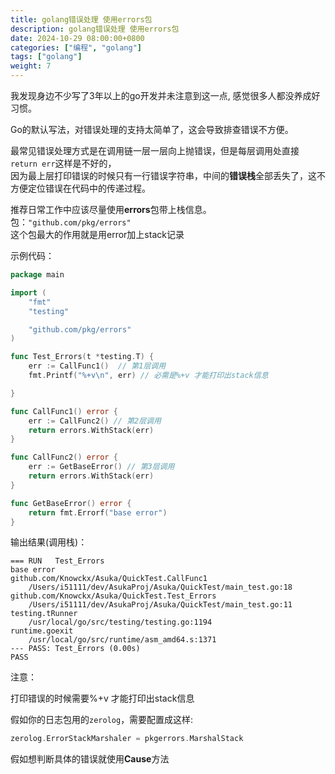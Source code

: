 ```yaml
---
title: golang错误处理 使用errors包
description: golang错误处理 使用errors包
date: 2024-10-29 08:00:00+0800
categories: ["编程", "golang"]
tags: ["golang"]
weight: 7
---
```


我发现身边不少写了3年以上的go开发并未注意到这一点, 感觉很多人都没养成好习惯。

Go的默认写法，对错误处理的支持太简单了，这会导致排查错误不方便。

最常见错误处理方式是在调用链一层一层向上抛错误，但是每层调用处直接`return err`这样是不好的，    
因为最上层打印错误的时候只有一行错误字符串，中间的**错误栈**全部丢失了，这不方便定位错误在代码中的传递过程。


推荐日常工作中应该尽量使用**errors**包带上栈信息。 包：`"github.com/pkg/errors"`  
这个包最大的作用就是用error加上stack记录


示例代码：

```go
package main

import (
	"fmt"
	"testing"

	"github.com/pkg/errors"
)

func Test_Errors(t *testing.T) {
	err := CallFunc1()  // 第1层调用
	fmt.Printf("%+v\n", err) // 必需是%+v 才能打印出stack信息

}

func CallFunc1() error {
	err := CallFunc2() // 第2层调用
	return errors.WithStack(err)
}

func CallFunc2() error {
	err := GetBaseError() // 第3层调用
	return errors.WithStack(err)
}

func GetBaseError() error {
	return fmt.Errorf("base error")
}
```
输出结果(调用栈)：

```
=== RUN   Test_Errors
base error  
github.com/Knowckx/Asuka/QuickTest.CallFunc1
	/Users/i51111/dev/AsukaProj/Asuka/QuickTest/main_test.go:18
github.com/Knowckx/Asuka/QuickTest.Test_Errors
	/Users/i51111/dev/AsukaProj/Asuka/QuickTest/main_test.go:11
testing.tRunner
	/usr/local/go/src/testing/testing.go:1194
runtime.goexit
	/usr/local/go/src/runtime/asm_amd64.s:1371
--- PASS: Test_Errors (0.00s)
PASS
```


注意：

打印错误的时候需要%+v 才能打印出stack信息

假如你的日志包用的`zerolog`，需要配置成这样:  
```go
zerolog.ErrorStackMarshaler = pkgerrors.MarshalStack
```

假如想判断具体的错误就使用**Cause**方法